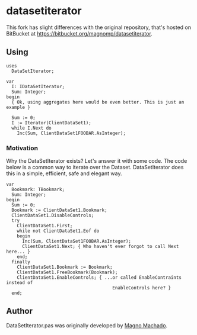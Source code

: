 # datasetiterator

This fork has slight differences with the original repository, that's hosted on BitBucket at https://bitbucket.org/magnomp/datasetiterator.

## Using

```Delphi
uses
  DataSetIterator;

var
  I: IDataSetIterator;
  Sum: Integer;
begin
  { Ok, using aggregates here would be even better. This is just an example }

  Sum := 0;
  I := Iterator(ClientDataSet1);
  while I.Next do
    Inc(Sum, ClientDataSet1FOOBAR.AsInteger);
```

### Motivation

Why the DataSetIterator exists? Let's answer it with some code.
The code below is a common way to iterate over the Dataset. DataSetIterator does this in a simple, efficient, safe and elegant way.

```Delphi
var
  Bookmark: TBookmark;
  Sum: Integer;
begin
  Sum := 0;
  Bookmark := ClientDataSet1.Bookmark;
  ClientDataSet1.DisableControls;
  try
    ClientDataSet1.First;
    while not ClientDataSet1.Eof do
    begin
      Inc(Sum, ClientDataSet1FOOBAR.AsInteger);
      ClientDataSet1.Next; { Who haven't ever forgot to call Next here... }
    end;
  finally
    ClientDataSet1.Bookmark := Bookmark;
    ClientDataSet1.FreeBookmark(Bookmark);
    ClientDataSet1.EnableControls; { ...or called EnableContraints instead of
                                        EnableControls here? }
  end;
 ```

## Author

DataSetIterator.pas was originally developed by [Magno Machado](https://github.com/magnomp).
